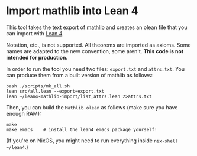# Import mathlib into Lean 4

This tool takes the text export of
[mathlib](https://github.com/leanprover-community/mathlib) and creates an olean
file that you can import with [Lean 4](https://github.com/leanprover/lean4).

Notation, etc., is not supported.  All theorems are imported as axioms.  Some
names are adapted to the new convention, some aren't.  **This code is not
intended for production.**

In order to run the tool you need two files: `export.txt` and `attrs.txt`.  You
can produce them from a built version of mathlib as follows:
```
bash ./scripts/mk_all.sh
lean src/all.lean --export=export.txt
lean ~/lean4-mathlib-import/list_attrs.lean 2>attrs.txt
```

Then, you can build the `Mathlib.olean` as follows (make sure you have enough RAM):
```
make
make emacs    # install the lean4 emacs package yourself!
```
(If you're on NixOS, you might need to run everything inside `nix-shell ~/lean4`.)
